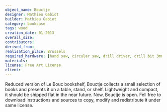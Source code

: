 ```yaml
---
object_name: Bouctje
designer: Mathieu Gabiot
builder: Mathieu Gabiot
category: bookcase
tags: wood
creation_date: 01-2013
overall_size:
contributors:
derived_from:
realisation_place: Brussels
required_hardware: [hand saw, circular saw, drill driver, drill bit 3mm, sander, sand paper]
materials:
license: Free Art License
client:
---
```

Reduced version of Le Bouc bookshelf, Bouctje collects a small selection of books and presents it on a table, stand, or shelf. Lightweight and compact, it should be shipped flat in the near future. Now, Bouctje is open. Fell free to download instructions and sources to copy, modify and redistribute it under same license.
